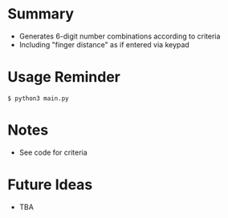 # Summary

- Generates 6-digit number combinations according to criteria
- Including "finger distance" as if entered via keypad

# Usage Reminder

```shell
$ python3 main.py
```

# Notes
- See code for criteria

# Future Ideas
- TBA
